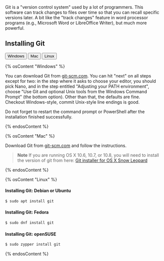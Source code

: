 Git is a "version control system" used by a lot of programmers. This software can track changes to files over time so that you can recall specific versions later. A bit like the "track changes" feature in word processor programs (e.g., Microsoft Word or LibreOffice Writer), but much more powerful.

## Installing Git

<button class="osToggle" data-os="Windows">Windows</button>
<button class="osToggle" data-os="Mac">Mac</button>
<button class="osToggle" data-os="Linux">Linux</button>

{% osContent "Windows" %}

You can download Git from [git-scm.com](https://git-scm.com/). You can hit "next" on all steps except for two: in the step where it asks to choose your editor, you should pick Nano, and in the step entitled "Adjusting your PATH environment", choose "Use Git and optional Unix tools from the Windows Command Prompt" (the bottom option). Other than that, the defaults are fine. Checkout Windows-style, commit Unix-style line endings is good.

Do not forget to restart the command prompt or PowerShell after the installation finished successfully.
    
{% endosContent %}

{% osContent "Mac" %}

Download Git from [git-scm.com](https://git-scm.com/) and follow the instructions.

> **Note** If you are running OS X 10.6, 10.7, or 10.8, you will need to install the version of git from here: [Git installer for OS X Snow Leopard](https://sourceforge.net/projects/git-osx-installer/files/git-2.3.5-intel-universal-snow-leopard.dmg/download)

{% endosContent %}

{% osContent "Linux" %}

#### Installing Git: Debian or Ubuntu

```bash
$ sudo apt install git
```

#### Installing Git: Fedora
```bash
$ sudo dnf install git
```

#### Installing Git: openSUSE

```bash
$ sudo zypper install git
```
 
{% endosContent %}
